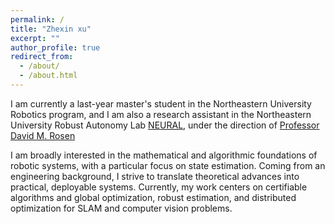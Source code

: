 ```yaml
---
permalink: /
title: "Zhexin xu"
excerpt: ""
author_profile: true
redirect_from: 
  - /about/
  - /about.html
---
```


I am currently a last-year master's student in the Northeastern University Robotics program, and I am also a research assistant in the Northeastern University Robust Autonomy Lab [NEURAL](https://neural.lab.northeastern.edu/), under the direction of [Professor David M. Rosen](https://david-m-rosen.github.io/)

I am broadly interested in the mathematical and algorithmic foundations of robotic systems, with a particular focus on state estimation. Coming from an engineering background, I strive to translate theoretical advances into practical, deployable systems. Currently, my work centers on certifiable algorithms and global optimization, robust estimation, and distributed optimization for SLAM and computer vision problems.


